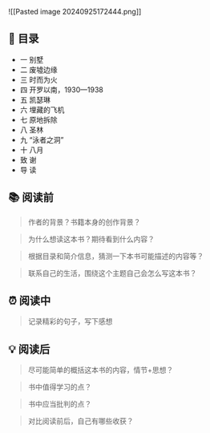 ![[Pasted image 20240925172444.png]]

## 📑 目录
* 一 别墅  
* 二 废墟边缘  
* 三 时而为火  
* 四 开罗以南，1930—1938  
* 五 凯瑟琳  
* 六 埋藏的飞机  
* 七 原地拆除  
* 八 圣林  
* 九 “泳者之洞”  
* 十 八月  
* 致 谢  
* 导 读
## 📚 阅读前
> 作者的背景？书籍本身的创作背景？

> 为什么想读这本书？期待看到什么内容？

> 根据目录和简介信息，猜测一下本书可能描述的内容等？

> 联系自己的生活，围绕这个主题自己会怎么写这本书？
## ⏰ 阅读中
> 记录精彩的句子，写下感想
##  💡 阅读后
> 尽可能简单的概括这本书的内容，情节+思想？

> 书中值得学习的点？

> 书中应当批判的点？

> 对比阅读前后，自己有哪些收获？ 
